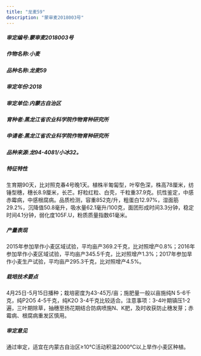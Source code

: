 ```yaml
---
title: "龙麦59"
description: "蒙审麦2018003号"
---
```

##### 审定编号:蒙审麦2018003号

##### 作物名称:小麦

##### 品种名称:龙麦59

##### 审定年份:2018

##### 审定单位:内蒙古自治区

##### 育种者:黑龙江省农业科学院作物育种研究所

##### 申请者:黑龙江省农业科学院作物育种研究所

##### 品种来源:龙94-4081/小冰32。

##### 特征特性
生育期90天，比对照克春4号晚1天。植株半匍匐型，叶窄色深，株高78厘米，纺锤型穗，穗长8.9厘米，长芒。籽粒红粒、白壳，千粒重37.9克。抗性鉴定，中感赤霉病，中感根腐病。品质检测，容重852克/升，粗蛋白12.97%，湿面筋29.2%，沉降值50.8毫升，吸水量62.1毫升/100克，面团形成时间3.3分钟，稳定时间4.1分钟，弱化度105F.U，粉质质量指数61毫米。

##### 产量表现
2015年参加旱作小麦区域试验，平均亩产369.2千克，比对照增产0.8%；2016年参加旱作小麦区域试验，平均亩产345.5千克，比对照增产1.3%；2017年参加旱作小麦生产试验，平均亩产295.3千克，比对照增产4.5%。

##### 栽培技术要点
4月25日-5月15日播种；栽培密度为43-45万/亩；施肥量一般以亩施纯N 5-6千克，纯P2O5 4-5千克，纯K2O 3-4千克比较适合。注意事项：3-4叶期镇压1-2遍，三叶期除草，抽穗至扬花期结合防病喷施N、K肥，及时收获防止穗发芽；赤霉病、根腐病重发区慎用。

##### 审定意见
通过审定，适宜在内蒙古自治区≥10℃活动积温2000℃以上旱作小麦区种植。
